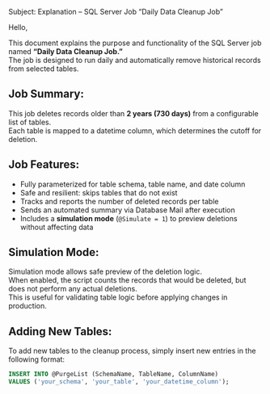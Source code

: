 Subject: Explanation – SQL Server Job “Daily Data Cleanup Job”

Hello,

This document explains the purpose and functionality of the SQL Server job named **“Daily Data Cleanup Job.”**  
The job is designed to run daily and automatically remove historical records from selected tables.

Job Summary:
------------
This job deletes records older than **2 years (730 days)** from a configurable list of tables.  
Each table is mapped to a datetime column, which determines the cutoff for deletion.

Job Features:
-------------
- Fully parameterized for table schema, table name, and date column
- Safe and resilient: skips tables that do not exist
- Tracks and reports the number of deleted records per table
- Sends an automated summary via Database Mail after execution
- Includes a **simulation mode** (`@Simulate = 1`) to preview deletions without affecting data

Simulation Mode:
----------------
Simulation mode allows safe preview of the deletion logic.  
When enabled, the script counts the records that would be deleted, but does not perform any actual deletions.  
This is useful for validating table logic before applying changes in production.

Adding New Tables:
------------------
To add new tables to the cleanup process, simply insert new entries in the following format:

```sql
INSERT INTO @PurgeList (SchemaName, TableName, ColumnName)
VALUES ('your_schema', 'your_table', 'your_datetime_column');
